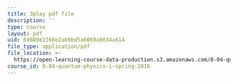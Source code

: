```yaml
---
title: 3play pdf file
description: ''
type: course
layout: pdf
uid: 6d880e2168e2ab9bd5a6069ab034a614
file_type: application/pdf
file_location: >-
  https://open-learning-course-data-production.s3.amazonaws.com/8-04-quantum-physics-i-spring-2016/6d880e2168e2ab9bd5a6069ab034a614_Z4CSAWrzguY.pdf
course_id: 8-04-quantum-physics-i-spring-2016
---
```

